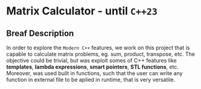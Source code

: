 # Matrix Calculator - until `C++23`
## Breaf Description
In order to explore the `Modern C++` features, we work on this project that is capable to calculate matrix problems, eg. sum, product, transpose, etc. The objective could be trivial, but was exploit somes of C++ features like **templates**, **lambda expressions**, **smart pointers**, **STL functions**, etc.
Moreover, was used built in functions, such that the user can write any function in external file to be aplied in runtime, that is very versatile.
